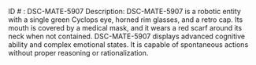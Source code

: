 ID # : DSC-MATE-5907
Description: DSC-MATE-5907 is a robotic entity with a single green Cyclops eye, horned rim glasses, and a retro cap. Its mouth is covered by a medical mask, and it wears a red scarf around its neck when not contained. DSC-MATE-5907 displays advanced cognitive ability and complex emotional states. It is capable of spontaneous actions without proper reasoning or rationalization.